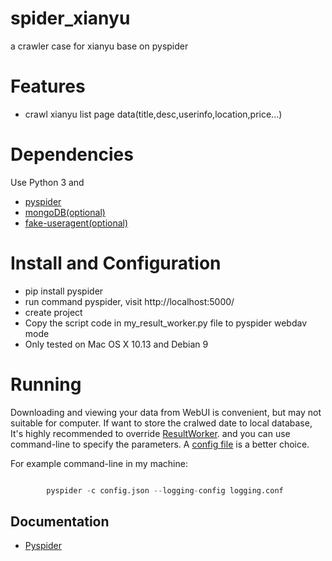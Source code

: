 # spider_xianyu
a crawler case for xianyu base on pyspider

# Features
* crawl xianyu list page data(title,desc,userinfo,location,price...) 

# Dependencies
Use Python 3 and 
* [pyspider](https://github.com/binux/pyspider)
* [mongoDB(optional)](https://www.mongodb.com/)
* [fake-useragent(optional)](https://github.com/hellysmile/fake-useragent)


# Install and Configuration
* pip install pyspider
* run command pyspider, visit http://localhost:5000/
* create project
* Copy the script code in my_result_worker.py file to pyspider webdav mode
* Only tested on Mac OS X 10.13 and Debian 9

# Running
Downloading and viewing your data from WebUI is convenient, but may not suitable for computer.
If want to store the cralwed date to local database, It's highly recommended to override [ResultWorker](https://github.com/edisonyan/spider_xianyu/blob/master/my_result_worker.py). 
and you can use command-line to specify the parameters. A [config file](https://github.com/edisonyan/spider_xianyu/blob/master/config.json) is a better choice.

For example command-line in my machine:
```python

        pyspider -c config.json --logging-config logging.conf
```
## Documentation
* [Pyspider](http://docs.pyspider.org/en/latest/)
